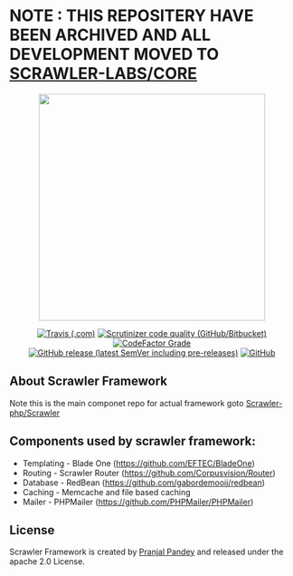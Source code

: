 # NOTE : THIS REPOSITERY HAVE BEEN ARCHIVED AND ALL DEVELOPMENT MOVED TO [SCRAWLER-LABS/CORE](https://github.com/scrawler-labs/core)

<p align="center"><img src="https://cdn.discordapp.com/attachments/682361422831026257/709508006618071120/Scrawleer-PHP.svg" width="400"></p>
<p align="center">
  <a href="https://travis-ci.com/github/scrawler-labs/framework"><img alt="Travis (.com)" src="https://img.shields.io/travis/com/scrawler-labs/framework?style=flat-square"></a>
<a href="https://scrutinizer-ci.com/g/scrawler-labs/framework"><img alt="Scrutinizer code quality (GitHub/Bitbucket)" src="https://img.shields.io/scrutinizer/quality/g/scrawler-labs/framework?style=flat-square"></a>
<a href="https://www.codefactor.io/repository/github/scrawler-labs/framework"><img alt="CodeFactor Grade" src="https://img.shields.io/codefactor/grade/github/scrawler-labs/framework?label=code%20factor&style=flat-square"></a>
<!--   <a href="https://packagist.org/packages/scrawler/framework"><img alt="Packagist Downloads" src="https://img.shields.io/packagist/dt/scrawler/framework?style=flat-square"></a> -->
 <a href="https://packagist.org/packages/scrawler/framework"> <img alt="GitHub release (latest SemVer including pre-releases)" src="https://img.shields.io/github/v/release/scrawler-php/framework?include_prereleases"></a>
  <a href="https://github.com/scrawler-php/framework/blob/master/LICENSE"><img alt="GitHub" src="https://img.shields.io/github/license/scrawler-php/framework?style=flat-square"></a>
</p>


## About Scrawler Framework

Note this is the main componet repo for actual framework goto <a href="https://github.com/scrawler-php/scrawler">Scrawler-php/Scrawler</a>

## Components used by scrawler framework:

* Templating - Blade One (https://github.com/EFTEC/BladeOne) 
* Routing - Scrawler Router (https://github.com/Corpusvision/Router)
* Database - RedBean (https://github.com/gabordemooij/redbean) 
* Caching - Memcache and file based caching 
* Mailer - PHPMailer (https://github.com/PHPMailer/PHPMailer)


## License

Scrawler Framework is created by [Pranjal Pandey](https://www.physcocode.com) and released under
the apache 2.0 License.
